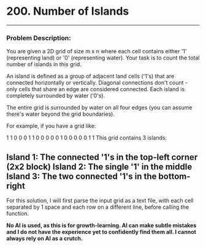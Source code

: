 # 200. Number of Islands
---
### Problem Description:

You are given a 2D grid of size m x n where each cell contains either '1'
(representing land) or '0' (representing water). Your task is to count the total
number of islands in this grid.

An island is defined as a group of adjacent land cells ('1's) that are connected
horizontally or vertically. Diagonal connections don't count - only cells that
share an edge are considered connected. Each island is completely surrounded by
water ('0's).

The entire grid is surrounded by water on all four edges (you can assume there's
water beyond the grid boundaries).

For example, if you have a grid like:

1 1 0 0 0
1 1 0 0 0
0 0 1 0 0
0 0 0 1 1
This grid contains 3 islands:

Island 1: The connected '1's in the top-left corner (2x2 block)
Island 2: The single '1' in the middle
Island 3: The two connected '1's in the bottom-right
---
For this solution, I will first parse the input grid as a text file,
with each cell separated by 1 space and each row on a different line, before
calling the function.

**No AI is used, as this is for growth-learning. AI can make subtle mistakes and I
do not have the experience yet to confidently find them all. I cannot always
rely on AI as a crutch.**
